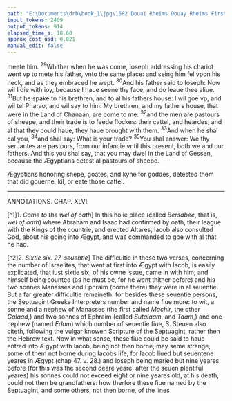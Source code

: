 ```yaml
---
path: "E:\Documents\drb\book_1\jpg\1582 Douai Rheims Douay Rheims First Edition  1 of 3 1609 Old Testament.pdf-160.jpg"
input_tokens: 2409
output_tokens: 914
elapsed_time_s: 18.60
approx_cost_usd: 0.021
manual_edit: false
---
```

meete him. <sup>29</sup>Whither when he was come, Ioseph addressing his chariot went vp to mete his father, vnto the same place: and seing him fel vpon his neck, and as they embraced he wept. <sup>30</sup>And his father said to Ioseph: Now wil I die with ioy, because I haue seene thy face, and do leaue thee aliue. <sup>31</sup>But he spake to his brethren, and to al his fathers house: I wil goe vp, and wil tel Pharao, and wil say to him: My brethren, and my fathers house, that were in the Land of Chanaan, are come to me: <sup>32</sup>and the men are pastours of sheepe, and their trade is to feede flockes: their cattel, and heardes, and al that they could haue, they haue brought with them. <sup>33</sup>And when he shal cal you, <sup>34</sup>and shal say: What is your trade? <sup>35</sup>You shal answer: We thy seruantes are pastours, from our infancie vntil this present, both we and our fathers. And this you shal say, that you may dwel in the Land of Gessen, because the Ægyptians detest al pastours of sheepe.

<aside>Ægyptians honoring shepe, goates, and kyne for goddes, detested them that did gouerne, kil, or eate those cattel.</aside>

---

ANNOTATIONS.
CHAP. XLVI.

[^1]1. *Come to the wel of oath*] In this holie place (called *Bersabee*, that is, *wel of oath*) where Abraham and Isaac had confirmed by oath, their league with the Kings of the countrie, and erected Altares, Iacob also consulted God, about his going into Ægypt, and was commanded to goe with al that he had.

[^2]2. *Sixtie six. 27. seuentie*] The difficultie in these two verses, concerning the number of Israelites, that went at first into Ægypt with Iacob, is easily explicated, that iust sixtie six, of his owne issue, came in with him; and himself being counted (as he must be, for he went thither before) and his two sonnes Manasses and Ephraim (borne there) they were in al seuentie. But a far greater difficultie remaineth: for besides these seuentie persons, the Septuagint Greeke Interpreters number and name fiue more: to wit, a sonne and a nephew of Manasses (the first called *Machir*, the other *Galaad*,) and two sonnes of Ephraim (called *Sutalaam*, and *Taam*,) and one nephew (named *Edom*) which number of seuentie fiue, S. Steuen also citeth, following the vulgar knowen Scripture of the Septuagint, rather then the Hebrew text. Now in what sense, these fiue could be said to haue entred into Ægypt with Iacob, being not then borne, may seme strange, some of them not borne during Iacobs life, for Iacob liued but seuentene yeares in Ægypt (chap 47. v. 28.) and Ioseph being maried but nine yeares before (for this was the second deare yeare, after the seuen plentiful yeares) his sonnes could not exceed eight or nine yeares old, at his death, could not then be grandfathers: how therfore these fiue named by the Septuagint, and some others, not then borne, of the lines